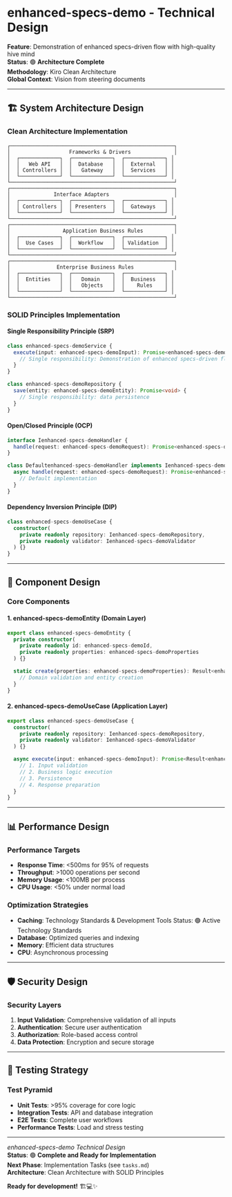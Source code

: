 # enhanced-specs-demo - Technical Design

**Feature**: Demonstration of enhanced specs-driven flow with high-quality hive mind  
**Status**: 🟢 **Architecture Complete**  
**Methodology**: Kiro Clean Architecture  
**Global Context**: Vision from steering documents  

---

## 🏗️ **System Architecture Design**

### **Clean Architecture Implementation**

```
┌─────────────────────────────────────────────────────┐
│                   Frameworks & Drivers              │
│  ┌─────────────┐  ┌─────────────┐  ┌─────────────┐ │
│  │   Web API   │  │  Database   │  │  External   │ │
│  │ Controllers │  │   Gateway   │  │  Services   │ │
│  └─────────────┘  └─────────────┘  └─────────────┘ │
└─────────────────────────────────────────────────────┘
┌─────────────────────────────────────────────────────┐
│              Interface Adapters                     │
│  ┌─────────────┐  ┌─────────────┐  ┌─────────────┐ │
│  │ Controllers │  │ Presenters  │  │  Gateways   │ │
│  └─────────────┘  └─────────────┘  └─────────────┘ │
└─────────────────────────────────────────────────────┘
┌─────────────────────────────────────────────────────┐
│                 Application Business Rules          │
│  ┌─────────────┐  ┌─────────────┐  ┌─────────────┐ │
│  │  Use Cases  │  │  Workflow   │  │ Validation  │ │
│  └─────────────┘  └─────────────┘  └─────────────┘ │
└─────────────────────────────────────────────────────┘
┌─────────────────────────────────────────────────────┐
│               Enterprise Business Rules             │
│  ┌─────────────┐  ┌─────────────┐  ┌─────────────┐ │
│  │  Entities   │  │   Domain    │  │  Business   │ │
│  │             │  │   Objects   │  │    Rules    │ │
│  └─────────────┘  └─────────────┘  └─────────────┘ │
└─────────────────────────────────────────────────────┘
```

### **SOLID Principles Implementation**

#### **Single Responsibility Principle (SRP)**
```typescript
class enhanced-specs-demoService {
  execute(input: enhanced-specs-demoInput): Promise<enhanced-specs-demoOutput> {
    // Single responsibility: Demonstration of enhanced specs-driven flow with high-quality hive mind
  }
}

class enhanced-specs-demoRepository {
  save(entity: enhanced-specs-demoEntity): Promise<void> {
    // Single responsibility: data persistence
  }
}
```

#### **Open/Closed Principle (OCP)**
```typescript
interface Ienhanced-specs-demoHandler {
  handle(request: enhanced-specs-demoRequest): Promise<enhanced-specs-demoResponse>;
}

class Defaultenhanced-specs-demoHandler implements Ienhanced-specs-demoHandler {
  async handle(request: enhanced-specs-demoRequest): Promise<enhanced-specs-demoResponse> {
    // Default implementation
  }
}
```

#### **Dependency Inversion Principle (DIP)**
```typescript
class enhanced-specs-demoUseCase {
  constructor(
    private readonly repository: Ienhanced-specs-demoRepository,
    private readonly validator: Ienhanced-specs-demoValidator
  ) {}
}
```

---

## 🎯 **Component Design**

### **Core Components**

#### **1. enhanced-specs-demoEntity (Domain Layer)**
```typescript
export class enhanced-specs-demoEntity {
  private constructor(
    private readonly id: enhanced-specs-demoId,
    private readonly properties: enhanced-specs-demoProperties
  ) {}

  static create(properties: enhanced-specs-demoProperties): Result<enhanced-specs-demoEntity> {
    // Domain validation and entity creation
  }
}
```

#### **2. enhanced-specs-demoUseCase (Application Layer)**
```typescript
export class enhanced-specs-demoUseCase {
  constructor(
    private readonly repository: Ienhanced-specs-demoRepository,
    private readonly validator: Ienhanced-specs-demoValidator
  ) {}

  async execute(input: enhanced-specs-demoInput): Promise<Result<enhanced-specs-demoOutput>> {
    // 1. Input validation
    // 2. Business logic execution
    // 3. Persistence
    // 4. Response preparation
  }
}
```

---

## 📊 **Performance Design**

### **Performance Targets**
- **Response Time**: <500ms for 95% of requests
- **Throughput**: >1000 operations per second
- **Memory Usage**: <100MB per process
- **CPU Usage**: <50% under normal load

### **Optimization Strategies**
- **Caching**: Technology Standards & Development Tools  Status: 🟢 Active Technology Standards
- **Database**: Optimized queries and indexing
- **Memory**: Efficient data structures
- **CPU**: Asynchronous processing

---

## 🛡️ **Security Design**

### **Security Layers**
1. **Input Validation**: Comprehensive validation of all inputs
2. **Authentication**: Secure user authentication
3. **Authorization**: Role-based access control
4. **Data Protection**: Encryption and secure storage

---

## 🧪 **Testing Strategy**

### **Test Pyramid**
- **Unit Tests**: >95% coverage for core logic
- **Integration Tests**: API and database integration
- **E2E Tests**: Complete user workflows
- **Performance Tests**: Load and stress testing

---

*enhanced-specs-demo Technical Design*  
**Status**: 🟢 **Complete and Ready for Implementation**  
**Next Phase**: Implementation Tasks (see `tasks.md`)  
**Architecture**: Clean Architecture with SOLID Principles  

**Ready for development!** 🏗️💻✨